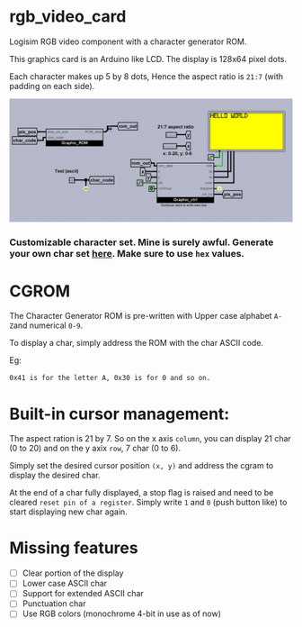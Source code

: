 # rgb_video_card
Logisim RGB video component with a character generator ROM. 

This graphics card is an Arduino like LCD.
The display is 128x64 pixel dots. 

Each character makes up 5 by 8 dots, Hence the aspect ratio is ```21:7``` (with padding on each side).

![alt text](./img.jpg)

### Customizable character set. Mine is surely awful. Generate your own char set [here](https://maxpromer.github.io/LCD-Character-Creator/). Make sure to use ```hex``` values.


# CGROM
The Character Generator ROM is pre-written with Upper case alphabet ```A-Z```and numerical ```0-9```.

To display a char, simply address the ROM with the char ASCII code. 

Eg:
```
0x41 is for the letter A, 0x30 is for 0 and so on.
```

# Built-in cursor management: 
The aspect ration is 21 by 7. So on the x axis ```column```, you can display 21 char (0 to 20) and on the y axix ```row```, 7 char (0 to 6).

Simply set the desired cursor position ```(x, y)``` and address the cgram to display the desired char.

At the end of a char fully displayed, a stop flag is raised and need to be cleared ```reset pin of a register```. Simply write ```1``` and ```0``` (push button like) to start
displaying new char again.

# Missing features
- [ ] Clear portion of the display
- [ ] Lower case ASCII char
- [ ] Support for extended ASCII char
- [ ] Punctuation char
- [ ] Use RGB colors (monochrome 4-bit in use as of now)
